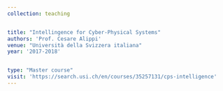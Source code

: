```yaml
---
collection: teaching


title: "Intellingence for Cyber-Physical Systems"
authors: 'Prof. Cesare Alippi'
venue: "Università della Svizzera italiana"
year: '2017-2018'


type: "Master course"
visit: 'https://search.usi.ch/en/courses/35257131/cps-intelligence'
---
```


